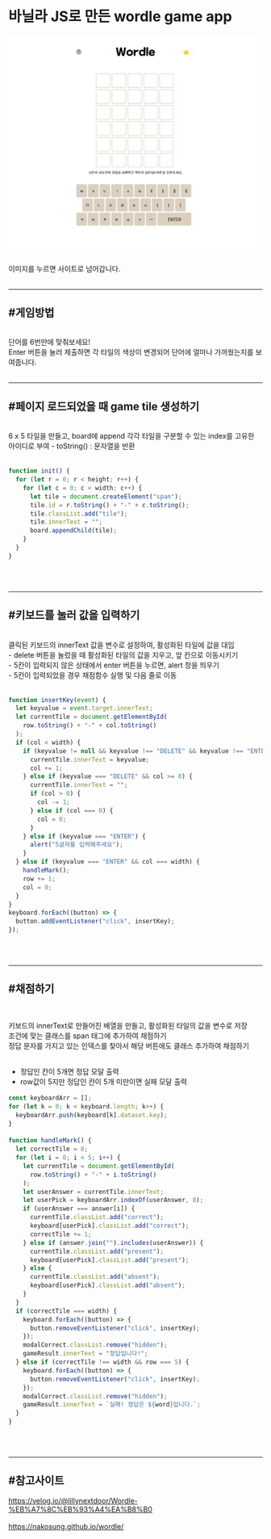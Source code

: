 # 바닐라 JS로 만든 wordle game app

[<img src="https://github.com/hyemin12/react-dashboard-app/blob/master/public/img/portfolio/wordleJS.png?raw=true" alt="wordle" />](https://hyemin12.github.io/vanillaJS-wordle-app/)

이미지를 누르면 사이트로 넘어갑니다.
<br>
<br>

<hr>

## #게임방법

<br>
단어를 6번만에 맞춰보세요!<br />
Enter 버튼을 눌러 제출하면 각 타일의 색상이 변경되어 단어에 얼마나
가까웠는지를 보여줍니다.
<br>
<br>
<hr>

## #페이지 로드되었을 때 game tile 생성하기

<br>
6 x 5 타일을 만들고, board에 append  
각각 타일을 구분할 수 있는 index를 고유한 아이디로 부여
  - toString() : 문자열을 반환
<br>
<br>

```js
function init() {
  for (let r = 0; r < height; r++) {
    for (let c = 0; c < width; c++) {
      let tile = document.createElement("span");
      tile.id = r.toString() + "-" + c.toString();
      tile.classList.add("tile");
      tile.innerText = "";
      board.appendChild(tile);
    }
  }
}
```

<br>
<br>
<hr>

## #키보드를 눌러 값을 입력하기

<br>
클릭된 키보드의 innerText 값을 변수로 설정하여, 활성화된 타일에 값을 대입
<br>
- delete 버튼을 눌렀을 때 활성화된 타일의 값을 지우고, 앞 칸으로 이동시키기<br>
- 5칸이 입력되지 않은 상태에서 enter 버튼을 누르면, alert 창을 띄우기 <br>
- 5칸이 입력되었을 경우 채점함수 실행 및 다음 줄로 이동
<br>
<br>

```js
function insertKey(event) {
  let keyvalue = event.target.innerText;
  let currentTile = document.getElementById(
    row.toString() + "-" + col.toString()
  );
  if (col < width) {
    if (keyvalue != null && keyvalue !== "DELETE" && keyvalue !== "ENTER") {
      currentTile.innerText = keyvalue;
      col += 1;
    } else if (keyvalue === "DELETE" && col >= 0) {
      currentTile.innerText = "";
      if (col > 0) {
        col -= 1;
      } else if (col === 0) {
        col = 0;
      }
    } else if (keyvalue === "ENTER") {
      alert("5글자를 입력해주세요");
    }
  } else if (keyvalue === "ENTER" && col === width) {
    handleMark();
    row += 1;
    col = 0;
  }
}
keyboard.forEach((button) => {
  button.addEventListener("click", insertKey);
});
```

<br>
<br>
<hr>

## #채점하기

<br>

키보드의 innerText로 만들어진 배열을 만들고, 활성화된 타일의 값을 변수로 저장
<br>
조건에 맞는 클래스를 span 태그에 추가하여 채점하기<br>
정답 문자를 가지고 있는 인덱스를 찾아서 해당 버튼에도 클래스 추가하여 채점하기
<br>
<br>

- 정답인 칸이 5개면 정답 모달 출력<br>
- row값이 5지만 정답인 칸이 5개 미만이면 실패 모달 출력

```js
const keyboardArr = [];
for (let k = 0; k < keyboard.length; k++) {
  keyboardArr.push(keyboard[k].dataset.key);
}

function handleMark() {
  let correctTile = 0;
  for (let i = 0; i < 5; i++) {
    let currentTile = document.getElementById(
      row.toString() + "-" + i.toString()
    );
    let userAnswer = currentTile.innerText;
    let userPick = keyboardArr.indexOf(userAnswer, 0);
    if (userAnswer === answer[i]) {
      currentTile.classList.add("correct");
      keyboard[userPick].classList.add("correct");
      correctTile += 1;
    } else if (answer.join("").includes(userAnswer)) {
      currentTile.classList.add("present");
      keyboard[userPick].classList.add("present");
    } else {
      currentTile.classList.add("absent");
      keyboard[userPick].classList.add("absent");
    }
  }
  if (correctTile === width) {
    keyboard.forEach((button) => {
      button.removeEventListener("click", insertKey);
    });
    modalCorrect.classList.remove("hidden");
    gameResult.innerText = "정답입니다!";
  } else if (correctTile !== width && row === 5) {
    keyboard.forEach((button) => {
      button.removeEventListener("click", insertKey);
    });
    modalCorrect.classList.remove("hidden");
    gameResult.innerText = `실패! 정답은 ${word}입니다.`;
  }
}
```

<br>
<br>
<hr>

## #참고사이트

https://velog.io/@lillynextdoor/Wordle-%EB%A7%8C%EB%93%A4%EA%B8%B0
<br><br>
https://nakosung.github.io/wordle/
